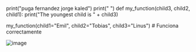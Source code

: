 print("puga fernandez jorge kaled")
print(" ")
def my_function(child3, child2, child1):
    print("The youngest child is " + child3)

my_function(child1="Emil", child2="Tobias", child3="Linus")  # Funciona correctamente

![image](https://github.com/user-attachments/assets/5e6600d3-e64d-4088-b4fa-9e2947439011)
